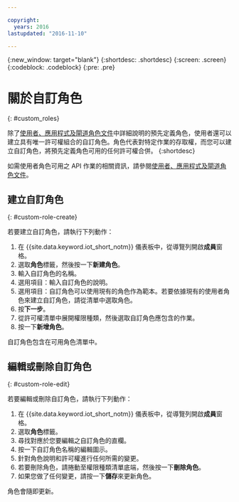 ```yaml
---

copyright:
  years: 2016
lastupdated: "2016-11-10"

---
```


{:new_window: target="blank"}
{:shortdesc: .shortdesc}
{:screen: .screen}
{:codeblock: .codeblock}
{:pre: .pre}

# 關於自訂角色
{: #custom_roles}

除了[使用者、應用程式及閘道角色文件](roles_index.html)中詳細說明的預先定義角色，使用者還可以建立具有唯一許可權組合的自訂角色。角色代表對特定作業的存取權，而您可以建立自訂角色，將預先定義角色可用的任何許可權合併。
{:shortdesc}

如需使用者角色可用之 API 作業的相關資訊，請參閱[使用者、應用程式及閘道角色文件](roles_index.html)。

## 建立自訂角色
{: #custom-role-create}

若要建立自訂角色，請執行下列動作：

1. 在 {{site.data.keyword.iot_short_notm}} 儀表板中，從導覽列開啟**成員**窗格。
2. 選取**角色**標籤，然後按一下**新建角色**。
3. 輸入自訂角色的名稱。
4. 選用項目：輸入自訂角色的說明。
5. 選用項目：自訂角色可以使用現有的角色作為範本。若要依據現有的使用者角色來建立自訂角色，請從清單中選取角色。
6. 按**下一步**。
7. 從許可權清單中展開權限種類，然後選取自訂角色應包含的作業。
8. 按一下**新增角色**。

自訂角色包含在可用角色清單中。

## 編輯或刪除自訂角色
{: #custom-role-edit}

若要編輯或刪除自訂角色，請執行下列動作：

1. 在 {{site.data.keyword.iot_short_notm}} 儀表板中，從導覽列開啟**成員**窗格。
2. 選取**角色**標籤。
3. 尋找對應於您要編輯之自訂角色的直欄。
3. 按一下自訂角色名稱的編輯圖示。
4. 針對角色說明和許可權進行任何所需的變更。
5. 若要刪除角色，請捲動至權限種類清單底端，然後按一下**刪除角色**。
5. 如果您做了任何變更，請按一下**儲存**來更新角色。

角色會隨即更新。
